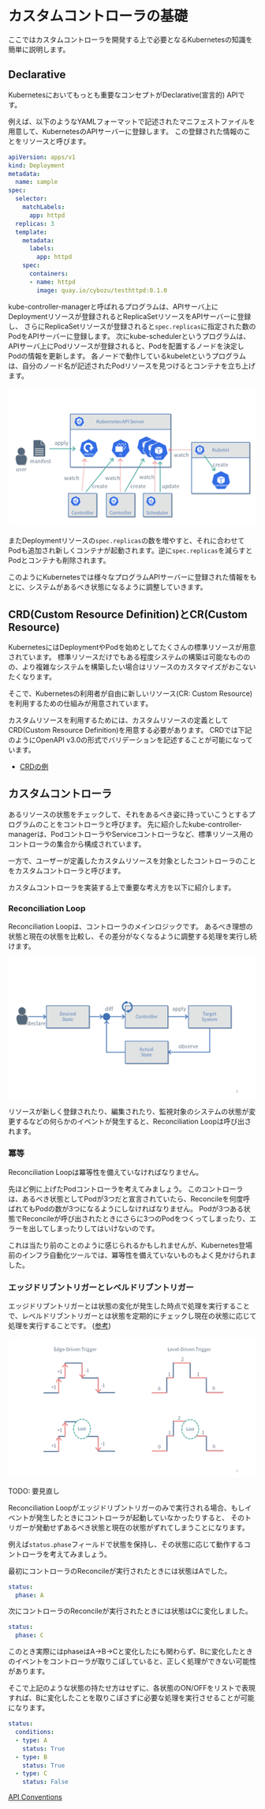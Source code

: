 # カスタムコントローラの基礎

ここではカスタムコントローラを開発する上で必要となるKubernetesの知識を簡単に説明します。

## Declarative

Kubernetesにおいてもっとも重要なコンセプトがDeclarative(宣言的) APIです。

例えば、以下のようなYAMLフォーマットで記述されたマニフェストファイルを用意して、KubernetesのAPIサーバーに登録します。
この登録された情報のことをリソースと呼びます。

```yaml
apiVersion: apps/v1
kind: Deployment
metadata:
  name: sample
spec:
  selector:
    matchLabels:
      app: httpd
  replicas: 3
  template:
    metadata:
      labels:
        app: httpd
    spec:
      containers:
      - name: httpd
        image: quay.io/cybozu/testhttpd:0.1.0
```

kube-controller-managerと呼ばれるプログラムは、APIサーバ上にDeploymentリソースが登録されるとReplicaSetリソースをAPIサーバーに登録し、
さらにReplicaSetリソースが登録されると`spec.replicas`に指定された数のPodをAPIサーバーに登録します。
次にkube-schedulerというプログラムは、APIサーバ上にPodリソースが登録されると、Podを配置するノードを決定しPodの情報を更新します。
各ノードで動作しているkubeletというプログラムは、自分のノード名が記述されたPodリソースを見つけるとコンテナを立ち上げます。

![Declarative API](./img/declarative.png)

またDeploymentリソースの`spec.replicas`の数を増やすと、それに合わせてPodも追加され新しくコンテナが起動されます。逆に`spec.replicas`を減らすとPodとコンテナも削除されます。

このようにKubernetesでは様々なプログラムAPIサーバーに登録された情報をもとに、システムがあるべき状態になるように調整していきます。

## CRD(Custom Resource Definition)とCR(Custom Resource)

KubernetesにはDeploymentやPodを始めとしてたくさんの標準リソースが用意されています。
標準リソースだけでもある程度システムの構築は可能なもののの、より複雑なシステムを構築したい場合はリソースのカスタマイズがおこないたくなります。

そこで、Kubernetesの利用者が自由に新しいリソース(CR: Custom Resource)を利用するための仕組みが用意されています。

カスタムリソースを利用するためには、カスタムリソースの定義としてCRD(Custom Resource Definition)を用意する必要があります。
CRDでは下記のようにOpenAPI v3.0の形式でバリデーションを記述することが可能になっています。

- [CRDの例](https://github.com/zoetrope/kubebuilder-training/blob/master/codes/tenant/config/crd/bases/multitenancy.example.com_tenants.yaml)

## カスタムコントローラ

あるリソースの状態をチェックして、それをあるべき姿に持っていこうとするプログラムのことをコントローラと呼びます。
先に紹介したkube-controller-managerは、PodコントローラやServiceコントローラなど、標準リソース用のコントローラの集合から構成されています。

一方で、ユーザーが定義したカスタムリソースを対象としたコントローラのことをカスタムコントローラと呼びます。

カスタムコントローラを実装する上で重要な考え方を以下に紹介します。

### Reconciliation Loop

Reconciliation Loopは、コントローラのメインロジックです。
あるべき理想の状態と現在の状態を比較し、その差分がなくなるように調整する処理を実行し続けます。

![Reconcile Loop](./img/reconcile_loop.png)

リソースが新しく登録されたり、編集されたり、監視対象のシステムの状態が変更するなどの何らかのイベントが発生すると、Reconciliation Loopは呼び出されます。

### 冪等

Reconciliation Loopは冪等性を備えていなければなりません。

先ほど例に上げたPodコントローラを考えてみましょう。
このコントローラは、あるべき状態としてPodが3つだと宣言されていたら、Reconcileを何度呼ばれてもPodの数が3つになるようにしなければなりません。
Podが3つある状態でReconcileが呼び出されたときにさらに3つのPodをつくってしまったり、エラーを出してしまったりしてはいけないのです。

これは当たり前のことのように感じられるかもしれませんが、Kubernetes登場前のインフラ自動化ツールでは、冪等性を備えていないものもよく見かけられました。

### エッジドリブントリガーとレベルドリブントリガー

エッジドリブントリガーとは状態の変化が発生した時点で処理を実行することで、レベルドリブントリガーとは状態を定期的にチェックし現在の状態に応じて処理を実行することです。
([参考](https://hackernoon.com/level-triggering-and-reconciliation-in-kubernetes-1f17fe30333d))

![Edge-driven vs. Level-driven Trigger](./img/edge_level_trigger.png)

TODO: 要見直し

Reconciliation Loopがエッジドリブントリガーのみで実行される場合、もしイベントが発生したときにコントローラが起動していなかったりすると、
そのトリガーが発動せずあるべき状態と現在の状態がずれてしまうことになります。

例えば`status.phase`フィールドで状態を保持し、その状態に応じて動作するコントローラを考えてみましょう。

最初にコントローラのReconcileが実行されたときには状態はAでした。

```yaml
status:
  phase: A
```

次にコントローラのReconcileが実行されたときには状態はCに変化しました。

```yaml
status:
  phase: C
```

このとき実際にはphaseはA->B->Cと変化したにも関わらず、Bに変化したときのイベントをコントローラが取りこぼしていると、正しく処理ができない可能性があります。

そこで上記のような状態の持たせ方はせずに、各状態のON/OFFをリストで表現すれば、Bに変化したことを取りこぼさずに必要な処理を実行させることが可能になります。

```yaml
status:
  conditions:
  - type: A
    status: True
  - type: B
    status: True
  - type: C
    status: False
```

[API Conventions](https://github.com/kubernetes/community/blob/master/contributors/devel/sig-architecture/api-conventions.md)

